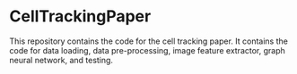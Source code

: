 # CellTrackingPaper
This repository contains the code for the cell tracking paper.
It contains the code for data loading, data pre-processing, image feature extractor, graph neural network, and testing.
